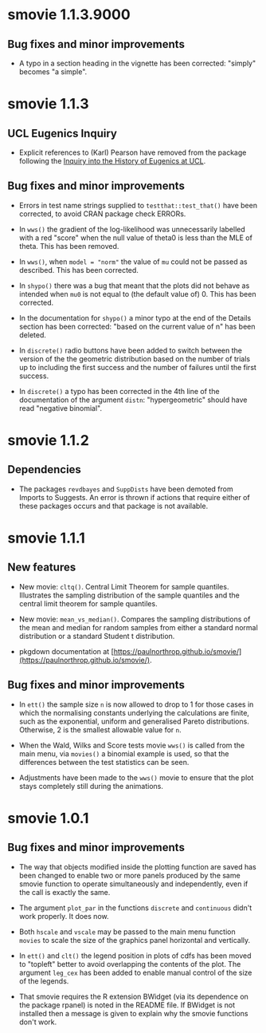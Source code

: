 # smovie 1.1.3.9000

## Bug fixes and minor improvements

* A typo in a section heading in the vignette has been corrected: "simply" becomes "a simple".

# smovie 1.1.3

## UCL Eugenics Inquiry

* Explicit references to (Karl) Pearson have removed from the package following the [Inquiry into the History of Eugenics at UCL](https://www.ucl.ac.uk/provost/inquiry-history-eugenics-ucl).

## Bug fixes and minor improvements

* Errors in test name strings supplied to `testthat::test_that()` have been corrected, to avoid CRAN package check ERRORs.

* In `wws()` the gradient of the log-likelihood was unnecessarily labelled with a red "score" when the null value of theta0 is less than the MLE of theta.  This has been removed.

* In `wws()`, when `model = "norm"` the value of `mu` could not be passed as described.  This has been corrected.

* In `shypo()` there was a bug that meant that the plots did not behave as intended when `mu0` is not equal to (the default value of) 0.  This has been corrected.

* In the documentation for `shypo()` a minor typo at the end of the Details section has been corrected: "based on the current value of n" has been deleted.

* In `discrete()` radio buttons have been added to switch between the version of the the geometric distribution based on the number of trials up to including the first success and the number of failures until the first success.

* In `discrete()` a typo has been corrected in the 4th line of the documentation of the argument `distn`: "hypergeometric" should have read "negative binomial".

# smovie 1.1.2

## Dependencies

* The packages `revdbayes` and `SuppDists` have been demoted from Imports to Suggests.  An error is thrown if actions that require either of these packages occurs and that package is not available.

# smovie 1.1.1

## New features

* New movie: `cltq()`.  Central Limit Theorem for sample quantiles.  Illustrates the sampling distribution of the sample quantiles and the central limit theorem for sample quantiles.

* New movie: `mean_vs_median()`.  Compares the sampling distributions of the mean and median for random samples from either a standard normal distribution or a standard Student t distribution.

* pkgdown documentation at [https://paulnorthrop.github.io/smovie/](https://paulnorthrop.github.io/smovie/).

## Bug fixes and minor improvements

* In `ett()` the sample size `n` is now allowed to drop to 1 for those cases in which the normalising constants underlying the calculations are finite, such as the exponential, uniform and generalised Pareto distributions.  Otherwise, 2 is the smallest allowable value for `n`.

* When the Wald, Wilks and Score tests movie `wws()` is called from the main menu, via `movies()` a binomial example is used, so that the differences between the test statistics can be seen.

* Adjustments have been made to the `wws()` movie to ensure that the plot stays completely still during the animations.

# smovie 1.0.1

## Bug fixes and minor improvements

* The way that objects modified inside the plotting function are saved has been changed to enable two or more panels produced by the same smovie function to operate simultaneously and independently, even if the call is exactly the same.

* The argument `plot_par` in the functions `discrete` and `continuous` didn't work properly.  It does now.

* Both `hscale` and `vscale` may be passed to the main menu function `movies` to scale the size of the graphics panel horizontal and vertically.

* In `ett()` and `clt()` the legend position in plots of cdfs has been moved to "topleft" better to avoid overlapping the contents of the plot.  The argument `leg_cex` has been added to enable manual control of the size of the legends.

* That smovie requires the R extension BWidget (via its dependence on the package rpanel) is noted in the README file. If BWidget is not installed then a message is given to explain why the smovie functions don't work.
